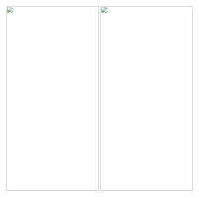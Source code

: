
<img src = "https://user-images.githubusercontent.com/113818392/195347002-6f79d08d-dfaa-4265-a9ae-9e1d9e5e7c81.jpg" height="500" width = "250">
<img src = "https://user-images.githubusercontent.com/113818392/195347089-8493e365-b7f5-4196-84b5-ded75944f11f.jpg" height="500" width = "250">

